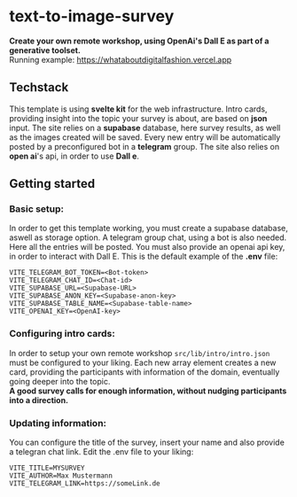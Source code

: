 # text-to-image-survey
**Create your own remote workshop, using OpenAi's Dall E as part of a generative toolset.** <br>
Running example: https://whataboutdigitalfashion.vercel.app 

## Techstack
This template is using **svelte kit** for the web infrastructure. Intro cards, providing insight into the topic your survey is about, are based on **json** input. The site relies on a **supabase** database, here survey results, as well as the images created will be saved. Every new entry will be automatically posted by a preconfigured bot in a **telegram** group. The site also relies on **open ai**'s api, in order to use **Dall e**.

## Getting started
### Basic setup:
In order to get this template working, you must create a supabase database, aswell as storage option. A telegram group chat, using a bot is also needed. Here all the entries will be posted. You must also provide an openai api key, in order to interact with Dall E. 
This is the default example of the **.env** file:
```` env
VITE_TELEGRAM_BOT_TOKEN=<Bot-token>
VITE_TELEGRAM_CHAT_ID=<Chat-id>
VITE_SUPABASE_URL=<Supabase-URL>
VITE_SUPABASE_ANON_KEY=<Supabase-anon-key>
VITE_SUPABASE_TABLE_NAME=<Supabase-table-name>
VITE_OPENAI_KEY=<OpenAI-key>
````
### Configuring intro cards:
In order to setup your own remote workshop ``src/lib/intro/intro.json`` must be configured to your liking. Each new array element creates a new card, providing the participants with information of the domain, eventually going deeper into the topic. <br>
**A good survey calls for enough information, without nudging participants into a direction.** <br>
### Updating information:
You can configure the title of the survey, insert your name and also provide a telegran chat link. 
Edit the .env file to your liking: <br>
```` env 
VITE_TITLE=MYSURVEY
VITE_AUTHOR=Max Mustermann
VITE_TELEGRAM_LINK=https://someLink.de
````



